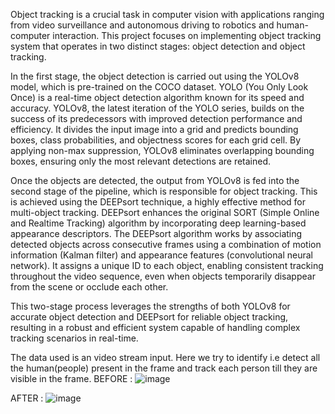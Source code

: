 Object tracking is a crucial task in computer vision with applications ranging from video surveillance and autonomous driving to robotics and human-computer interaction. This project focuses on implementing object tracking system that operates in two distinct stages: object detection and object tracking. 

In the first stage, the object detection is carried out using the YOLOv8 model, which is pre-trained on the COCO dataset. YOLO (You Only Look Once) is a real-time object detection algorithm known for its speed and accuracy. YOLOv8, the latest iteration of the YOLO series, builds on the success of its predecessors with improved detection performance and efficiency. It divides the input image into a grid and predicts bounding boxes, class probabilities, and objectness scores for each grid cell. By applying non-max suppression, YOLOv8 eliminates overlapping bounding boxes, ensuring only the most relevant detections are retained.

Once the objects are detected, the output from YOLOv8 is fed into the second stage of the pipeline, which is responsible for object tracking. This is achieved using the DEEPsort technique, a highly effective method for multi-object tracking. DEEPsort enhances the original SORT (Simple Online and Realtime Tracking) algorithm by incorporating deep learning-based appearance descriptors. The DEEPsort algorithm works by associating detected objects across consecutive frames using a combination of motion information (Kalman filter) and appearance features (convolutional neural network). It assigns a unique ID to each object, enabling consistent tracking throughout the video sequence, even when objects temporarily disappear from the scene or occlude each other.

This two-stage process leverages the strengths of both YOLOv8 for accurate object detection and DEEPsort for reliable object tracking, resulting in a robust and efficient system capable of handling complex tracking scenarios in real-time.

The data used is an video stream input. Here we try to identify i.e detect all the human(people) present in the frame and track each person till they are visible in the frame.
BEFORE :
![image](https://github.com/user-attachments/assets/85422a0e-e58d-4739-8879-f3d43f6f00aa)


AFTER :
![image](https://github.com/user-attachments/assets/363883f1-08f3-40a3-b59e-46d8e3bcca7e)


